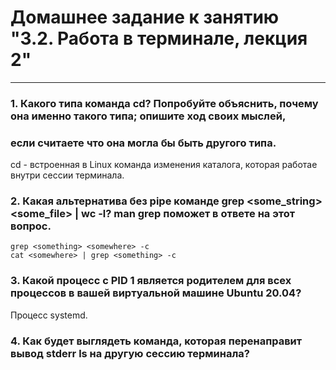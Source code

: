 # Домашнее задание к занятию "3.2. Работа в терминале, лекция 2"
***

### 1. Какого типа команда cd? Попробуйте объяснить, почему она именно такого типа; опишите ход своих мыслей,  
### если считаете что она могла бы быть другого типа.  
cd - встроенная в Linux команда изменения каталога, которая работае внутри сессии терминала.  

### 2. Какая альтернатива без pipe команде grep <some_string> <some_file> | wc -l? man grep поможет в ответе на этот вопрос.
	grep <something> <somewhere> -c  
	cat <somewhere> | grep <something> -c  

### 3. Какой процесс с PID 1 является родителем для всех процессов в вашей виртуальной машине Ubuntu 20.04?  
Процесс systemd.


### 4. Как будет выглядеть команда, которая перенаправит вывод stderr ls на другую сессию терминала?  


